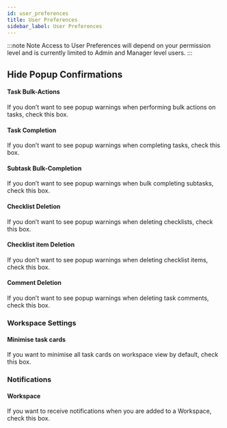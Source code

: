 ```yaml
---
id: user_preferences
title: User Preferences
sidebar_label: User Preferences
---
```



:::note Note
Access to User Preferences will depend on your permission level and is currently limited to Admin and Manager level users.
:::

## Hide Popup Confirmations


#### Task Bulk-Actions
If you don’t want to see popup warnings when performing bulk actions on tasks, check this box.

#### Task Completion
If you don’t want to see popup warnings when completing tasks, check this box.


#### Subtask Bulk-Completion
If you don’t want to see popup warnings when bulk completing subtasks, check this box.


#### Checklist Deletion 
If you don’t want to see popup warnings when deleting checklists, check this box.


#### Checklist item Deletion
If you don’t want to see popup warnings when deleting checklist items, check this box.


#### Comment Deletion
If you don’t want to see popup warnings when deleting task comments, check this box.

### Workspace Settings

#### Minimise task cards
If you want to minimise all task cards on workspace view by default, check this box.


### Notifications
#### Workspace
If you want to receive notifications when you are added to a Workspace, check this box.
